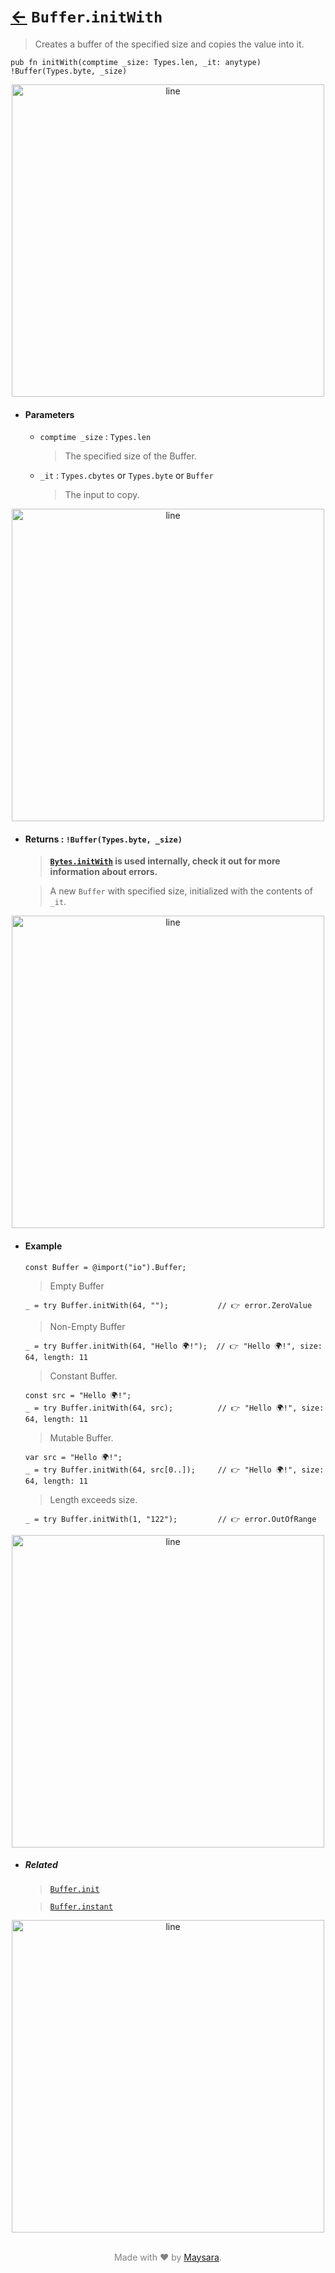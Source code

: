# [←](../Buffer.md) `Buffer`.`initWith`

> Creates a buffer of the specified size and copies the value into it.

```zig
pub fn initWith(comptime _size: Types.len, _it: anytype) !Buffer(Types.byte, _size)
```


<div align="center">
<img src="https://raw.githubusercontent.com/Super-ZIG/io/refs/heads/main/docs/_dist/img/md/line.png" alt="line" style="width:500px;"/>
</div>

- #### Parameters

    - `comptime _size` : `Types.len`

        > The specified size of the Buffer.

    - `_it` : `Types.cbytes` or `Types.byte` or `Buffer`

        > The input to copy.

<div align="center">
<img src="https://raw.githubusercontent.com/Super-ZIG/io/refs/heads/main/docs/_dist/img/md/line.png" alt="line" style="width:500px;"/>
</div>

- #### Returns : `!Buffer(Types.byte, _size)`

    > **[`Bytes.initWith`](../../Bytes/api/initWith.md) is used internally, check it out for more information about errors.**

    > A new `Buffer` with specified size, initialized with the contents of `_it`.

<div align="center">
<img src="https://raw.githubusercontent.com/Super-ZIG/io/refs/heads/main/docs/_dist/img/md/line.png" alt="line" style="width:500px;"/>
</div>

- #### Example

    ```zig
    const Buffer = @import("io").Buffer;
    ```

    > Empty Buffer

    ```zig
    _ = try Buffer.initWith(64, "");           // 👉 error.ZeroValue
    ```

    > Non-Empty Buffer

    ```zig
    _ = try Buffer.initWith(64, "Hello 🌍!");  // 👉 "Hello 🌍!", size: 64, length: 11
    ```

    > Constant Buffer.

    ```zig
    const src = "Hello 🌍!";
    _ = try Buffer.initWith(64, src);          // 👉 "Hello 🌍!", size: 64, length: 11
    ```

    > Mutable Buffer.

    ```zig
    var src = "Hello 🌍!";
    _ = try Buffer.initWith(64, src[0..]);     // 👉 "Hello 🌍!", size: 64, length: 11
    ```

    > Length exceeds size.

    ```zig
    _ = try Buffer.initWith(1, "122");         // 👉 error.OutOfRange
    ```

<div align="center">
<img src="https://raw.githubusercontent.com/Super-ZIG/io/refs/heads/main/docs/_dist/img/md/line.png" alt="line" style="width:500px;"/>
</div>

- ##### Related

  > [`Buffer.init`](./init.md)

  > [`Buffer.instant`](./instant.md)


<div align="center">
<img src="https://raw.githubusercontent.com/Super-ZIG/io/refs/heads/main/docs/_dist/img/md/line.png" alt="line" style="width:500px;"/>
</div>

<p align="center" style="color:grey;"><br />Made with ❤️ by <a href="http://github.com/maysara-elshewehy" target="blank">Maysara</a>.</p>